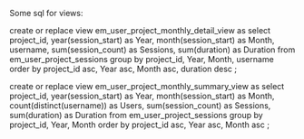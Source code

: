 


Some sql for views:



create or replace view em_user_project_monthly_detail_view as
select
  project_id,
  year(session_start) as Year,
  month(session_start) as Month,
  username,
  sum(session_count) as Sessions,
  sum(duration) as Duration
from
  em_user_project_sessions
group by
  project_id,
  Year,
  Month,
  username
order by
  project_id asc,
  Year asc,
  Month asc,
  duration desc
;


create or replace view em_user_project_monthly_summary_view as
select
  project_id,
  year(session_start) as Year,
  month(session_start) as Month,
  count(distinct(username)) as Users,
  sum(session_count) as Sessions,
  sum(duration) as Duration
from
  em_user_project_sessions
group by
  project_id,
  Year,
  Month
order by
  project_id asc,
  Year asc,
  Month asc
;

